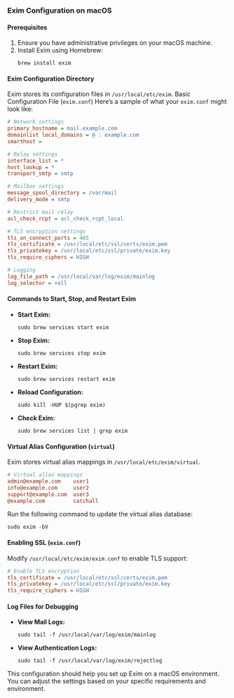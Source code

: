 ### Exim Configuration on macOS

#### Prerequisites
1. Ensure you have administrative privileges on your macOS machine.
2. Install Exim using Homebrew:
     ```shell
     brew install exim
     ```

#### Exim Configuration Directory
Exim stores its configuration files in `/usr/local/etc/exim`.
Basic Configuration File (`exim.conf`)
Here’s a sample of what your `exim.conf` might look like:

```ini
# Network settings
primary_hostname = mail.example.com
domainlist local_domains = @ : example.com
smarthost = 

# Relay settings
interface_list = *
host_lookup = *
transport_smtp = smtp

# Mailbox settings
message_spool_directory = /var/mail
delivery_mode = smtp

# Restrict mail relay
acl_check_rcpt = acl_check_rcpt_local

# TLS encryption settings
tls_on_connect_ports = 465
tls_certificate = /usr/local/etc/ssl/certs/exim.pem
tls_privatekey = /usr/local/etc/ssl/private/exim.key
tls_require_ciphers = HIGH

# Logging
log_file_path = /usr/local/var/log/exim/mainlog
log_selector = +all
``` 

#### Commands to Start, Stop, and Restart Exim

- **Start Exim:**
  ```shell
  sudo brew services start exim
  ```
- **Stop Exim:**
  ```shell
  sudo brew services stop exim
  ```
- **Restart Exim:**
  ```shell
  sudo brew services restart exim
  ```
- **Reload Configuration:**
  ```shell
  sudo kill -HUP $(pgrep exim)
  ```
- **Check Exim:**
  ```shell
  sudo brew services list | grep exim
  ```

#### Virtual Alias Configuration (`virtual`)
Exim stores virtual alias mappings in `/usr/local/etc/exim/virtual`.
```ini
# Virtual alias mappings
admin@example.com    user1
info@example.com     user2
support@example.com  user3
@example.com         catchall
```

Run the following command to update the virtual alias database:
```shell
sudo exim -bV
```

#### Enabling SSL (`exim.conf`)

Modify `/usr/local/etc/exim/exim.conf` to enable TLS support:

```ini
# Enable TLS encryption
tls_certificate = /usr/local/etc/ssl/certs/exim.pem
tls_privatekey = /usr/local/etc/ssl/private/exim.key
tls_require_ciphers = HIGH
```

#### Log Files for Debugging

- **View Mail Logs:**
  ```shell
  sudo tail -f /usr/local/var/log/exim/mainlog
  ```
- **View Authentication Logs:**
  ```shell
  sudo tail -f /usr/local/var/log/exim/rejectlog
  ```

This configuration should help you set up Exim on a macOS environment. You can adjust the settings based on your specific requirements and environment.